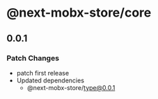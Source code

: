 # @next-mobx-store/core

## 0.0.1

### Patch Changes

- patch first release
- Updated dependencies
  - @next-mobx-store/type@0.0.1
